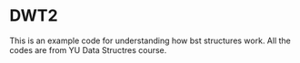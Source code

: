 # DWT2
This is an example code for understanding how bst structures work. All the codes are from YU Data Structres course.